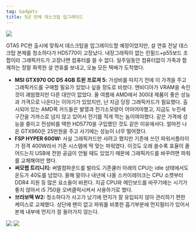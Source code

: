 ```yaml
---
tag: Gadgets
title: 5년 만에 데스크탑 업그레이드
---
```

![](https://lh6.googleusercontent.com/-8dyunZCOHqA/VPEcEdIcIZI/AAAAAAAAHjc/PQ1BqHRaf7Q/w977-h865-no/2015-02-25%2B16.05.44.jpg)

GTA5 PC판 출시에 맞춰서 데스크탑을 업그레이드할 예정이었지만, 설 연휴 전날 데스크탑 본체를 청소하다가 HD5770이 고장났다. 내장그래픽이 없는 린필드+p55보드 조합이라 그래픽카드가 고장나면 컴퓨터를 쓸 수 없다. 일주일동안 컴퓨터없이 가족과 함께하는 정말 화목한 설 연휴를 보내고, 오늘 모든 택배가 도착했다. 

- **MSI GTX970 OC D5 4GB 트윈 프로져 5:** 가성비를 따지기 전에 이 가격을 주고 그래픽카드를 구매할 필요가 있었나 싶을 정도로 비쌌다. 엔비디아가 VRAM을 속인 것이 괘씸했지만 다른 대안이 없었다. 올 여름에 AMD에서 300대 제품이 좋은 성능과 가격으로 나온다는 이야기가 있었지만, 난 지금 당장 그래픽카드가 필요했다. 출시되어 있는 AMD쪽 카드들은 발열과 전기소모량이 어마어마했고, 지금도 누진세 구간을 가까스로 넘지 않고 있어서 전기를 적게 먹는 놈이여야했다. 같은 가격에 성능을 줄이고 전성비를 택한 HD5770을 구입했던 것도 같은 이유에서다. 얼마전 나온 GTX960은 25만원을 주고 사기에는 성능이 너무 떨어졌다.
- **FSP HYPER 600W:** 사실 그래픽카드만 사려고 했지만 기존에 쓰던 파워서플라이가 정격 400W라서 기존 시스템에 딱 맞는 파워였다. 이것도 오래 쓸수록 효율이 줄어드는지 USB에 전원 공급이 안될 때도 있었기 때문에 그래픽카드를 바꾸려면 파워를 교체해야만 했다.
- **써모랩 트리니티:** 써멀컴파운드를 발라도 기존쿨러 아래의 CPU는 idle 상태에서도 온도가 40도를 넘었다. 올해 말이나 내년에 나올 스카이레이크는 CPU 소켓부터 DDR4 지원 등 많은 요소들이 바뀐다. 지금 CPU와 메인보드를 바꾸기에는 시기가 좋지 않아서 i5 750을 오버클럭시켜서 사용하기로 했다.
- **브라보텍 W2:** 청소하다가 사고가 났기에 먼지가 잘 유입되지 않아 관리하기 편한 케이스로 교체했다. 상단에 팬이 없고 파워를 비롯한 흡기부분에 먼지필터가 있어서 본체 내부에 먼지가 잘 들어가지 않는다.

![](https://lh4.googleusercontent.com/-fdUwneDIADA/VPEcHTjZUaI/AAAAAAAAHk4/-9jbpC3Y7rQ/w1153-h865-no/2015-02-25%2B23.00.16%2BHDR.jpg)
![](https://lh5.googleusercontent.com/-mJhbwwJ9jEA/VPEcHvoRpNI/AAAAAAAAHkw/eJgTfnW7nAA/w1050-h865-no/2015-02-26%2B16.43.03.jpg)
